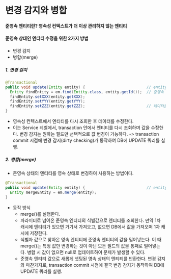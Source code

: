 # 변경 감지와 병합

#### 준영속 엔티티란? 영속성 컨텍스트가 더 이상 관리하지 않는 엔티티

#### 준영속 상태인 엔티티 수정을 위한 2가지 방법
  - 변경 감지
  - 병합(merge)

##### 1. 변경 감지
```java
@Transactional
public void update(Entity entity) {                           // entity: 파라미터로 넘어온 준영속 상태의 엔티티
  Entity findEntity = em.find(Entity.class, entity.getId());  // 준영속 상태의 엔티티 id 값으로 같은 엔티티를 다시 조회한다.
  findEntity.setXXX(entity.getXXX);
  findEntity.setYYY(entity.getYYY);
  findEntity.setZZZ(entity.getZZZ);                           // 데이터를 수정한다.
}
```

- 영속성 컨텍스트에서 엔티티를 다시 조회한 후 데이터를 수정한다.
- 이는 Service 레벨에서, transaction 안에서 엔티티를 다시 조회하며 값을 수정한다. 변경 감지는 원하는 필드만 선택적으로 값 변경이 가능하다.
  -> transaction commit 시점에 변경 감지(dirty checking)가 동작하여 DB에 UPDATE 쿼리를 실행.

##### 2. 병합(merge)
- 준영속 상태의 엔티티를 영속 상태로 변경하여 사용하는 방법이다.

```java
@Transactional
public void update(Entity entity) {                           // entity: 파라미터로 넘어온 준영속 상태의 엔티티
  Entity mergeEntity = em.merge(entity);
}
```

- 동작 방식
  - merge()를 실행한다.
  - 파라미터로 넘어온 준영속 엔티티의 식별값으로 엔티티를 조회한다. 만약 1차 캐시에 엔티티가 있으면 거기서 가져오고, 없으면 DB에서 값을 가져오며 1차 캐시에 저장한다.
  - 식별자 값으로 찾아온 영속 엔티티에 준영속 엔티티의 값을 밀어넣는다. 이 때 merge()는 특정 값만 변경하는 것이 아닌 모든 필드의 값을 통째로 밀어넣는다. 병합 시 값이 없으면 null로 업데이트하여 문제가 발생할 수 있다.
  - 준영속 엔티티 값으로 새롭게 셋팅된 영속 상태의 엔티티를 반환한다. 변경 감지와 마찬가지로, transaction commit 시점에 결국 변경 감지가 동작하여 DB에 UPDATE 쿼리를 실행.






